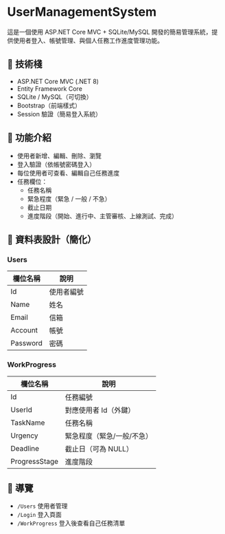 # UserManagementSystem

這是一個使用 ASP.NET Core MVC + SQLite/MySQL 開發的簡易管理系統，提供使用者登入、帳號管理、與個人任務工作進度管理功能。

## 🔧 技術棧

- ASP.NET Core MVC (.NET 8)
- Entity Framework Core
- SQLite / MySQL（可切換）
- Bootstrap（前端樣式）
- Session 驗證（簡易登入系統）

## 📌 功能介紹

- 使用者新增、編輯、刪除、瀏覽
- 登入驗證（依帳號密碼登入）
- 每位使用者可查看、編輯自己任務進度
- 任務欄位：
  - 任務名稱
  - 緊急程度（緊急 / 一般 / 不急）
  - 截止日期
  - 進度階段（開始、進行中、主管審核、上線測試、完成）

## 📂 資料表設計（簡化）

### Users
| 欄位名稱 | 說明       |
|----------|------------|
| Id       | 使用者編號 |
| Name     | 姓名       |
| Email    | 信箱       |
| Account  | 帳號       |
| Password | 密碼       |

### WorkProgress
| 欄位名稱      | 說明                         |
|---------------|------------------------------|
| Id            | 任務編號                     |
| UserId        | 對應使用者 Id（外鍵）        |
| TaskName      | 任務名稱                     |
| Urgency       | 緊急程度（緊急/一般/不急）   |
| Deadline      | 截止日（可為 NULL）          |
| ProgressStage | 進度階段                     |

## 🧭 導覽

- `/Users` 使用者管理
- `/Login` 登入頁面
- `/WorkProgress` 登入後查看自己任務清單




